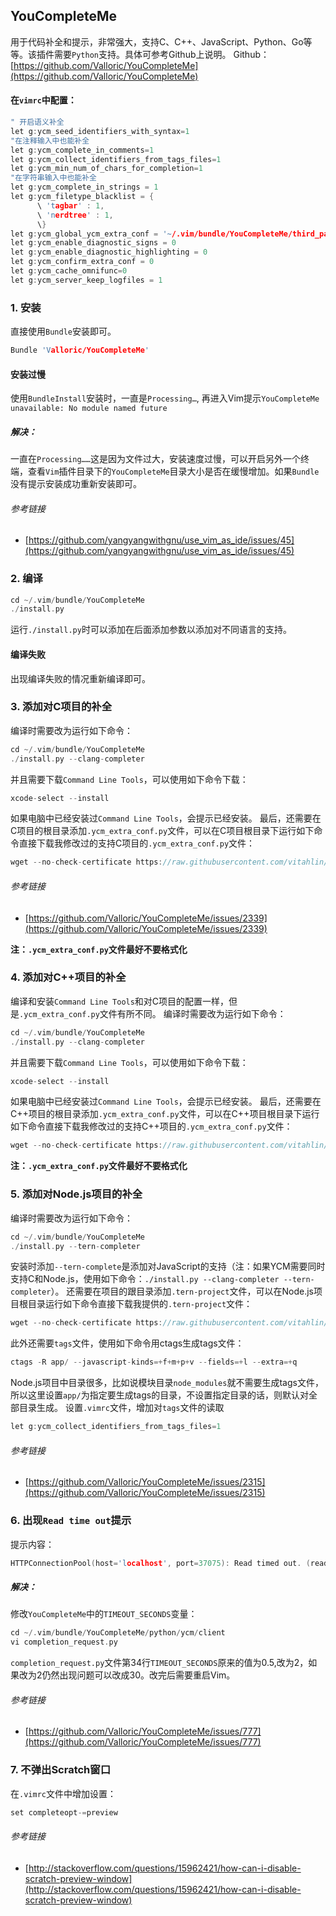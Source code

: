
## YouCompleteMe
用于代码补全和提示，非常强大，支持C、C++、JavaScript、Python、Go等等。该插件需要`Python`支持。具体可参考Github上说明。
Github：[https://github.com/Valloric/YouCompleteMe](https://github.com/Valloric/YouCompleteMe)

#### 在`vimrc`中配置：

```c
" 开启语义补全
let g:ycm_seed_identifiers_with_syntax=1
"在注释输入中也能补全
let g:ycm_complete_in_comments=1
let g:ycm_collect_identifiers_from_tags_files=1
let g:ycm_min_num_of_chars_for_completion=1
"在字符串输入中也能补全
let g:ycm_complete_in_strings = 1
let g:ycm_filetype_blacklist = {
      \ 'tagbar' : 1,
      \ 'nerdtree' : 1,
      \}
let g:ycm_global_ycm_extra_conf = '~/.vim/bundle/YouCompleteMe/third_party/ycmd/cpp/ycm/.ycm_extra_conf.py'
let g:ycm_enable_diagnostic_signs = 0
let g:ycm_enable_diagnostic_highlighting = 0
let g:ycm_confirm_extra_conf = 0
let g:ycm_cache_omnifunc=0
let g:ycm_server_keep_logfiles = 1

```

### 1. 安装
直接使用`Bundle`安装即可。
```c
Bundle 'Valloric/YouCompleteMe'
```
#### 安装过慢
使用`BundleInstall`安装时，一直是`Processing…`, 再进入Vim提示`YouCompleteMe unavailable: No module named future`

##### 解决：

一直在`Processing……`这是因为文件过大，安装速度过慢，可以开启另外一个终端，查看`Vim`插件目录下的`YouCompleteMe`目录大小是否在缓慢增加。如果`Bundle`没有提示安装成功重新安装即可。

###### 参考链接

- [https://github.com/yangyangwithgnu/use_vim_as_ide/issues/45](https://github.com/yangyangwithgnu/use_vim_as_ide/issues/45)

### 2. 编译

```c
cd ~/.vim/bundle/YouCompleteMe
./install.py
```
运行`./install.py`时可以添加在后面添加参数以添加对不同语言的支持。

#### 编译失败
出现编译失败的情况重新编译即可。


### 3. 添加对C项目的补全
编译时需要改为运行如下命令：
```c
cd ~/.vim/bundle/YouCompleteMe
./install.py --clang-completer
```
并且需要下载`Command Line Tools`，可以使用如下命令下载：
```c
xcode-select --install
```
如果电脑中已经安装过`Command Line Tools`，会提示已经安装。
最后，还需要在C项目的根目录添加`.ycm_extra_conf.py`文件，可以在C项目根目录下运行如下命令直接下载我修改过的支持C项目的`.ycm_extra_conf.py`文件：
```c
wget --no-check-certificate https://raw.githubusercontent.com/vitahlin/Vim/master/YouCompleteMe/c/.ycm_extra_conf.py
```

###### 参考链接

- [https://github.com/Valloric/YouCompleteMe/issues/2339](https://github.com/Valloric/YouCompleteMe/issues/2339)

**注：`.ycm_extra_conf.py`文件最好不要格式化**

### 4. 添加对C++项目的补全
编译和安装`Command Line Tools`和对C项目的配置一样，但是`.ycm_extra_conf.py`文件有所不同。
编译时需要改为运行如下命令：
```c
cd ~/.vim/bundle/YouCompleteMe
./install.py --clang-completer
```
并且需要下载`Command Line Tools`，可以使用如下命令下载：
```c
xcode-select --install
```
如果电脑中已经安装过`Command Line Tools`，会提示已经安装。
最后，还需要在C++项目的根目录添加`.ycm_extra_conf.py`文件，可以在C++项目根目录下运行如下命令直接下载我修改过的支持C++项目的`.ycm_extra_conf.py`文件：
```c
wget --no-check-certificate https://raw.githubusercontent.com/vitahlin/Vim/master/YouCompleteMe/cpp/.ycm_extra_conf.py
```

**注：`.ycm_extra_conf.py`文件最好不要格式化**

### 5. 添加对Node.js项目的补全
编译时需要改为运行如下命令：
```c
cd ~/.vim/bundle/YouCompleteMe
./install.py --tern-completer
```
安装时添加`--tern-complete`是添加对JavaScript的支持（注：如果YCM需要同时支持C和Node.js，使用如下命令：`./install.py --clang-completer --tern-completer`）。
还需要在项目的跟目录添加`.tern-project`文件，可以在Node.js项目根目录运行如下命令直接下载我提供的`.tern-project`文件：
```c
wget --no-check-certificate https://raw.githubusercontent.com/vitahlin/Vim/master/YouCompleteMe/js/.tern-project
```
此外还需要`tags`文件，使用如下命令用ctags生成tags文件：
```c
ctags -R app/ --javascript-kinds=+f+m+p+v --fields=+l --extra=+q
```
Node.js项目中目录很多，比如说模块目录`node_modules`就不需要生成tags文件，所以这里设置`app/`为指定要生成tags的目录，不设置指定目录的话，则默认对全部目录生成。
设置`.vimrc`文件，增加对`tags`文件的读取
```c
let g:ycm_collect_identifiers_from_tags_files=1 
```

###### 参考链接

- [https://github.com/Valloric/YouCompleteMe/issues/2315](https://github.com/Valloric/YouCompleteMe/issues/2315)

### 6. 出现`Read time out`提示
提示内容：
```c
HTTPConnectionPool(host='localhost', port=37075): Read timed out. (read timeout=0.5)
```

##### 解决：

修改`YouCompleteMe`中的`TIMEOUT_SECONDS`变量：
```c
cd ~/.vim/bundle/YouCompleteMe/python/ycm/client
vi completion_request.py
```
`completion_request.py`文件第34行`TIMEOUT_SECONDS`原来的值为0.5,改为2，如果改为2仍然出现问题可以改成30。改完后需要重启Vim。

###### 参考链接
 
- [https://github.com/Valloric/YouCompleteMe/issues/777](https://github.com/Valloric/YouCompleteMe/issues/777)

### 7. 不弹出Scratch窗口
在`.vimrc`文件中增加设置：
```c
set completeopt-=preview
```

###### 参考链接

- [http://stackoverflow.com/questions/15962421/how-can-i-disable-scratch-preview-window](http://stackoverflow.com/questions/15962421/how-can-i-disable-scratch-preview-window)




